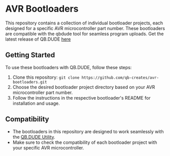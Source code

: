 # AVR Bootloaders
This repository contains a collection of individual bootloader projects, each designed for a specific AVR microcontroller part number. These bootloaders are compatible with the qbdude tool for seamless program uploads. Get the latest release of QB.DUDE <a href="https://github.com/qb-creates/qbdude">here</a>

## Getting Started

To use these bootloaders with QB.DUDE, follow these steps:

1. Clone this repository: `git clone https://github.com/qb-creates/avr-bootloaders.git`
2. Choose the desired bootloader project directory based on your AVR microcontroller part number.
3. Follow the instructions in the respective bootloader's README for installation and usage.

## Compatibility

- The bootloaders in this repository are designed to work seamlessly with the <a href="https://github.com/qb-creates/qbdude">QB.DUDE Utility</a>.
- Make sure to check the compatibility of each bootloader project with your specific AVR microcontroller.

